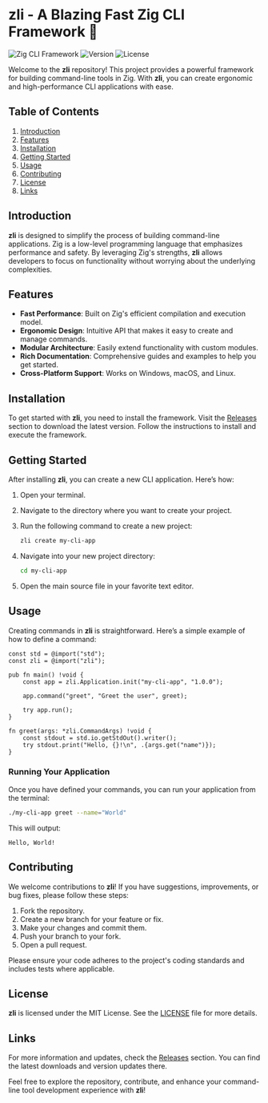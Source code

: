 # zli - A Blazing Fast Zig CLI Framework 🚀

![Zig CLI Framework](https://img.shields.io/badge/Zig-CLI%20Framework-brightgreen.svg)
![Version](https://img.shields.io/badge/version-1.0.0-blue.svg)
![License](https://img.shields.io/badge/license-MIT-yellow.svg)

Welcome to the **zli** repository! This project provides a powerful framework for building command-line tools in Zig. With **zli**, you can create ergonomic and high-performance CLI applications with ease.

## Table of Contents

1. [Introduction](#introduction)
2. [Features](#features)
3. [Installation](#installation)
4. [Getting Started](#getting-started)
5. [Usage](#usage)
6. [Contributing](#contributing)
7. [License](#license)
8. [Links](#links)

## Introduction

**zli** is designed to simplify the process of building command-line applications. Zig is a low-level programming language that emphasizes performance and safety. By leveraging Zig's strengths, **zli** allows developers to focus on functionality without worrying about the underlying complexities.

## Features

- **Fast Performance**: Built on Zig's efficient compilation and execution model.
- **Ergonomic Design**: Intuitive API that makes it easy to create and manage commands.
- **Modular Architecture**: Easily extend functionality with custom modules.
- **Rich Documentation**: Comprehensive guides and examples to help you get started.
- **Cross-Platform Support**: Works on Windows, macOS, and Linux.

## Installation

To get started with **zli**, you need to install the framework. Visit the [Releases](https://github.com/mahiremirhan/zli/releases) section to download the latest version. Follow the instructions to install and execute the framework.

## Getting Started

After installing **zli**, you can create a new CLI application. Here’s how:

1. Open your terminal.
2. Navigate to the directory where you want to create your project.
3. Run the following command to create a new project:

   ```bash
   zli create my-cli-app
   ```

4. Navigate into your new project directory:

   ```bash
   cd my-cli-app
   ```

5. Open the main source file in your favorite text editor.

## Usage

Creating commands in **zli** is straightforward. Here’s a simple example of how to define a command:

```zig
const std = @import("std");
const zli = @import("zli");

pub fn main() !void {
    const app = zli.Application.init("my-cli-app", "1.0.0");

    app.command("greet", "Greet the user", greet);

    try app.run();
}

fn greet(args: *zli.CommandArgs) !void {
    const stdout = std.io.getStdOut().writer();
    try stdout.print("Hello, {}!\n", .{args.get("name")});
}
```

### Running Your Application

Once you have defined your commands, you can run your application from the terminal:

```bash
./my-cli-app greet --name="World"
```

This will output:

```
Hello, World!
```

## Contributing

We welcome contributions to **zli**! If you have suggestions, improvements, or bug fixes, please follow these steps:

1. Fork the repository.
2. Create a new branch for your feature or fix.
3. Make your changes and commit them.
4. Push your branch to your fork.
5. Open a pull request.

Please ensure your code adheres to the project's coding standards and includes tests where applicable.

## License

**zli** is licensed under the MIT License. See the [LICENSE](LICENSE) file for more details.

## Links

For more information and updates, check the [Releases](https://github.com/mahiremirhan/zli/releases) section. You can find the latest downloads and version updates there.

Feel free to explore the repository, contribute, and enhance your command-line tool development experience with **zli**!